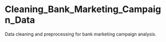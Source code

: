 # Cleaning_Bank_Marketing_Campaign_Data
Data cleaning and preprocessing for bank marketing campaign analysis.
